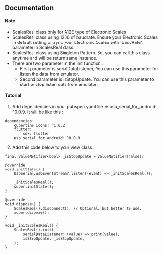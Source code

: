  ## Documentation
#### Note
- ScalesReal class only for A12E type of Electronic Scales
- ScalesReal class using 1200 of baudrate. Ensure your Electronic Scales in default setting or sync your Electronic Scales with 'baudRate' parameter in ScalesReal class.
- ScalesReal class using Singleton Pattern. So, you can call this class anytime and will be return same instance.
- There are two parameter in the init function :
    - First parameter is serialDataListener, You can use this parameter for listen the data from emulator.
    - Second parameter is isStopUpdate. You can use this parameter to start or stop listen data from emulator.

#### Tutorial
1. Add dependencies in your pubspec.yaml file => usb_serial_for_android: ^0.0.9. It will be like this :
```
dependencies:
    cupertino_icons: ^1.0.2
    flutter:
        sdk: flutter  
    usb_serial_for_android: ^0.0.9
```

2. Add this code below to your view class :
```
final ValueNotifier<bool> _isStopUpdate = ValueNotifier(false);

@override
void initState() {
    UsbSerial.usbEventStream?.listen((event) => _initScalesReal());

    _initScalesReal();
    super.initState();
}

@override
void dispose() {
    ScalesReal().disconnect(); // Optional, but better to use.
    super.dispose();
}

void _initScalesReal() {
    ScalesReal().init(
        serialDataListener: (value) => print(value),
        isStopUpdate: _isStopUpdate,
    );
}
```